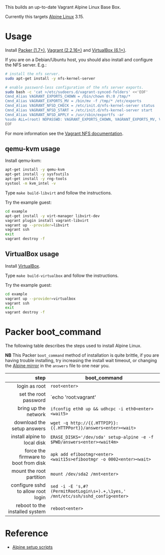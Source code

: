 This builds an up-to-date Vagrant Alpine Linux Base Box.

Currently this targets [Alpine Linux](https://alpinelinux.org/) 3.15.


# Usage

Install [Packer (1.7+)](https://www.packer.io/), [Vagrant (2.2.16+)](https://www.vagrantup.com/) and [VirtualBox (6.1+)](https://www.virtualbox.org/).

If you are on a Debian/Ubuntu host, you should also install and configure the NFS server. E.g.:

```bash
# install the nfs server.
sudo apt-get install -y nfs-kernel-server

# enable password-less configuration of the nfs server exports.
sudo bash -c 'cat >/etc/sudoers.d/vagrant-synced-folders' <<'EOF'
Cmnd_Alias VAGRANT_EXPORTS_CHOWN = /bin/chown 0\:0 /tmp/*
Cmnd_Alias VAGRANT_EXPORTS_MV = /bin/mv -f /tmp/* /etc/exports
Cmnd_Alias VAGRANT_NFSD_CHECK = /etc/init.d/nfs-kernel-server status
Cmnd_Alias VAGRANT_NFSD_START = /etc/init.d/nfs-kernel-server start
Cmnd_Alias VAGRANT_NFSD_APPLY = /usr/sbin/exportfs -ar
%sudo ALL=(root) NOPASSWD: VAGRANT_EXPORTS_CHOWN, VAGRANT_EXPORTS_MV, VAGRANT_NFSD_CHECK, VAGRANT_NFSD_START, VAGRANT_NFSD_APPLY
EOF
```

For more information see the [Vagrant NFS documentation](https://www.vagrantup.com/docs/synced-folders/nfs.html).


## qemu-kvm usage

Install qemu-kvm:

```bash
apt-get install -y qemu-kvm
apt-get install -y sysfsutils
apt-get install -y rng-tools
systool -m kvm_intel -v
```

Type `make build-libvirt` and follow the instructions.

Try the example guest:

```bash
cd example
apt-get install -y virt-manager libvirt-dev
vagrant plugin install vagrant-libvirt
vagrant up --provider=libvirt
vagrant ssh
exit
vagrant destroy -f
```


## VirtualBox usage

Install [VirtualBox](https://www.virtualbox.org/).

Type `make build-virtualbox` and follow the instructions.

Try the example guest:

```bash
cd example
vagrant up --provider=virtualbox
vagrant ssh
exit
vagrant destroy -f
```

# Packer boot_command

The following table describes the steps used to install Alpine Linux.

**NB** This Packer `boot_command` method of installation is quite brittle, if you are having trouble installing, try increasing the install wait timeout, or changing the [Alpine mirror](https://wiki.alpinelinux.org/wiki/Alpine_Linux:Mirrors) in the `answers` file to one near you.

| step                                   | boot_command                                                                    |
|---------------------------------------:|---------------------------------------------------------------------------------|
| login as root                          | `root<enter>`                                                                   |
| set the root password                  | `echo 'root:vagrant' | chpasswd<enter>`                                         |
| bring up the network                   | `ifconfig eth0 up && udhcpc -i eth0<enter><wait5>`                              |
| download the setup answers             | `wget -q http://{{.HTTPIP}}:{{.HTTPPort}}/answers<enter><wait>`                 |
| install alpine to local disk           | `ERASE_DISKS='/dev/sda' setup-alpine -e -f $PWD/answers<enter><wait4m>`         |
| force the firmware to boot from disk   | `apk add efibootmgr<enter><wait15s>efibootmgr -o 0002<enter><wait>`             |
| mount the root partition               | `mount /dev/sda2 /mnt<enter>`                                                   |
| configure sshd to allow root login     | `sed -i -E 's,#?(PermitRootLogin\s+).+,\1yes,' /mnt/etc/ssh/sshd_config<enter>` |
| reboot to the installed system         | `reboot<enter>`                                                                 |

# Reference

* [Alpine setup scripts](https://wiki.alpinelinux.org/wiki/Alpine_setup_scripts)
